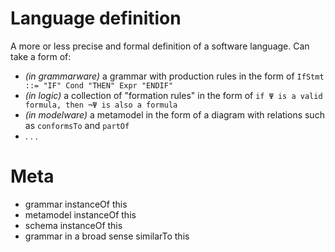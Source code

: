 # Language definition
A more or less precise and formal definition of a software language. Can take a form of:
* _(in grammarware)_ a grammar with production rules in the form of `IfStmt ::= "IF" Cond "THEN" Expr "ENDIF"`
* _(in logic)_ a collection of "formation rules" in the form of `if Ψ is a valid formula, then ¬Ψ is also a formula`
* _(in modelware)_ a metamodel in the form of a diagram with relations such as `conformsTo` and `partOf`
* . . .

# Meta
* grammar instanceOf this
* metamodel instanceOf this
* schema instanceOf this
* grammar in a broad sense similarTo this
